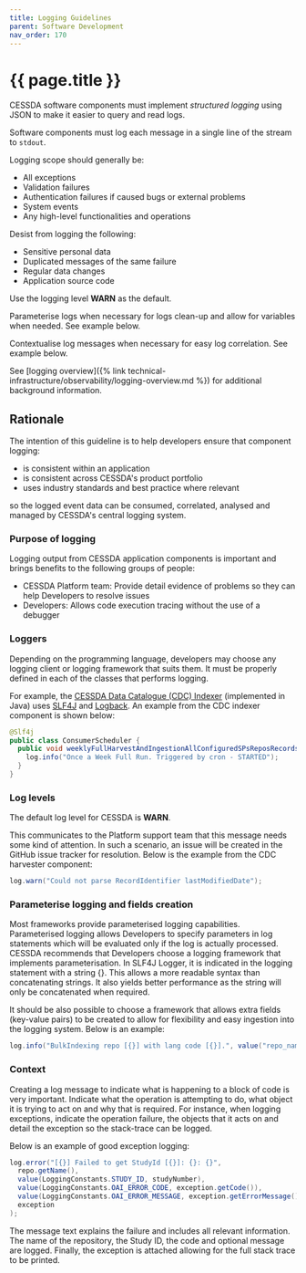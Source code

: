 ```yaml
---
title: Logging Guidelines
parent: Software Development
nav_order: 170
---
```


# {{ page.title }}

CESSDA software components must implement *structured logging* using JSON to make it easier to query and read logs.

Software components must log each message in a single line of the stream to `stdout`.

Logging scope should generally be:

- All exceptions
- Validation failures
- Authentication failures if caused bugs or external problems
- System events
- Any high-level functionalities and operations

Desist from logging the following:

- Sensitive personal data
- Duplicated messages of the same failure
- Regular data changes
- Application source code

Use the logging level **WARN** as the default.

Parameterise logs when necessary for logs clean-up and allow for variables when needed. See example below.

Contextualise log messages when necessary for easy log correlation. See example below.

See [logging overview]({% link technical-infrastructure/observability/logging-overview.md %}) for additional background information.

## Rationale

The intention of this guideline is to help developers ensure that component logging:

- is consistent within an application
- is consistent across CESSDA's product portfolio
- uses industry standards and best practice where relevant

so the logged event data can be consumed, correlated, analysed and managed by CESSDA's central logging system.

### Purpose of logging

Logging output from CESSDA application components is important and brings benefits to the following groups of people:

- CESSDA Platform team: Provide detail evidence of problems so they can help Developers to resolve issues
- Developers: Allows code execution tracing without the use of a debugger

### Loggers

Depending on the programming language, developers may choose any logging client or logging framework that suits them.
It must be properly defined in each of the classes that performs logging.

For example, the [CESSDA Data Catalogue (CDC) Indexer](https://github.com/cessda/cessda.cdc.osmh-indexer.cmm/) (implemented in Java) uses [SLF4J](https://www.slf4j.org/) and [Logback](https://logback.qos.ch/). An example from the CDC indexer component is shown below:

```java
@Slf4j
public class ConsumerScheduler {
  public void weeklyFullHarvestAndIngestionAllConfiguredSPsReposRecords(){
    log.info("Once a Week Full Run. Triggered by cron - STARTED");
  }
}
```

### Log levels

The default log level for CESSDA is **WARN**.

This communicates to the Platform support team that this message needs some kind of attention.
In such a scenario, an issue will be created in the GitHub issue tracker for resolution.
Below is the example from the CDC harvester component:

```java
log.warn("Could not parse RecordIdentifier lastModifiedDate");
```

### Parameterise logging  and fields creation

Most frameworks provide parameterised logging capabilities.
Parameterised logging allows Developers to specify parameters in log statements which will be evaluated only if the log is actually processed.
CESSDA recommends that Developers choose a logging framework that implements parameterisation.
In SLF4J Logger, it is indicated in the logging statement with a string {}.
This allows a more readable syntax than concatenating strings.
It also yields better performance as the string will only be concatenated when required.

It should be also possible to choose a framework that allows extra fields (key-value pairs)
to be created to allow for flexibility and easy ingestion into the logging system.
Below is an example:

```java
log.info("BulkIndexing repo [{}] with lang code [{}].", value("repo_name", repo.getName()), value("lang_code", lang));
```

### Context

Creating a log message to indicate what is happening to a block of code is very important.
Indicate what the operation is attempting to do, what object it is trying to act on and why that is required.
For instance, when logging exceptions, indicate the operation failure,
the objects that it acts on and detail the exception so the stack-trace can be logged.

Below is an example of good exception logging:

```java
log.error("[{}] Failed to get StudyId [{}]: {}: {}",
  repo.getName(),
  value(LoggingConstants.STUDY_ID, studyNumber),
  value(LoggingConstants.OAI_ERROR_CODE, exception.getCode()),
  value(LoggingConstants.OAI_ERROR_MESSAGE, exception.getErrorMessage()),
  exception
);
```

The message text explains the failure and includes all relevant information.
The name of the repository, the Study ID, the code and optional message are logged.
Finally, the exception is attached allowing for the full stack trace to be printed.
